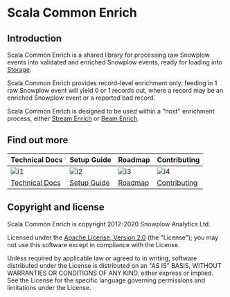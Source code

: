# Scala Common Enrich

## Introduction

Scala Common Enrich is a shared library for processing raw Snowplow events into validated and enriched Snowplow events, ready for loading into [Storage][storage].

Scala Common Enrich provides record-level enrichment only: feeding in 1 raw Snowplow event will yield 0 or 1 records out, where a record may be an enriched Snowplow event or a reported bad record.

Scala Common Enrich is designed to be used within a "host" enrichment process, either [Stream Enrich][stream-enrich] or [Beam Enrich][beam-enrich].

## Find out more

| Technical Docs              | Setup Guide           | Roadmap               | Contributing                  |
|-----------------------------|-----------------------|-----------------------|-------------------------------|
| ![i1][techdocs-image]      | ![i2][setup-image]   | ![i3][roadmap-image] | ![i4][contributing-image]    |
| [Technical Docs][techdocs] | [Setup Guide][setup] | [Roadmap][roadmap]   | [Contributing][contributing] |

## Copyright and license

Scala Common Enrich is copyright 2012-2020 Snowplow Analytics Ltd.

Licensed under the [Apache License, Version 2.0][license] (the "License");
you may not use this software except in compliance with the License.

Unless required by applicable law or agreed to in writing, software
distributed under the License is distributed on an "AS IS" BASIS,
WITHOUT WARRANTIES OR CONDITIONS OF ANY KIND, either express or implied.
See the License for the specific language governing permissions and
limitations under the License.

[storage]: https://github.com/snowplow/snowplow/tree/master/4-storage

[stream-enrich]: https://github.com/snowplow/snowplow/tree/master/3-enrich/stream-enrich
[beam-enrich]: https://github.com/snowplow/beam-enrich

[techdocs-image]: https://d3i6fms1cm1j0i.cloudfront.net/github/images/techdocs.png
[setup-image]: https://d3i6fms1cm1j0i.cloudfront.net/github/images/setup.png
[roadmap-image]: https://d3i6fms1cm1j0i.cloudfront.net/github/images/roadmap.png
[contributing-image]: https://d3i6fms1cm1j0i.cloudfront.net/github/images/contributing.png

[techdocs]: https://github.com/snowplow/snowplow/wiki/SnowPlow-technical-documentation
[setup]: https://github.com/snowplow/snowplow/wiki/Setting-up-SnowPlow
[roadmap]: https://github.com/snowplow/snowplow/wiki/Product-roadmap
[contributing]: https://github.com/snowplow/snowplow/wiki/Contributing

[license]: http://www.apache.org/licenses/LICENSE-2.0

